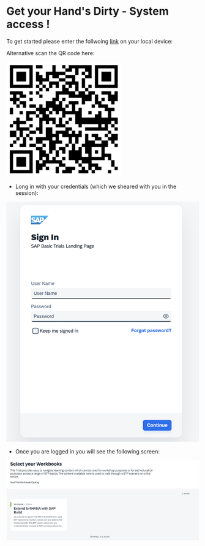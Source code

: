 # Get your Hand's Dirty - System access !

To get started please enter the follwoing [link](https://trials.cfapps.eu10-004.hana.ondemand.com/) on your local device: 

Alternative scan the QR code here:

![SAP Build HandsOn](./pics/qr.png)

- Long in with your credentials (which we sheared with you in the session):

![SAP Build HandsOn](./pics/ho1.png)

- Once you are logged in you will see the following screen:

![SAP Build HandsOn](./pics/ho2.png)